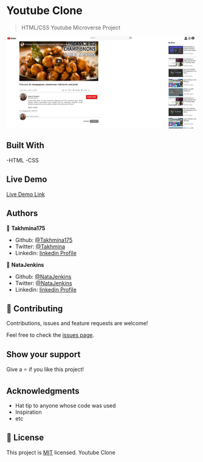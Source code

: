 # Youtube Clone

> HTML/CSS Youtube Microverse Project

![screenshot](./images/Screenshot_7.jpg)


## Built With

-HTML
-CSS

## Live Demo

[Live Demo Link](https://natajenkins.github.io/Project-Embedding-Images-and-Video/)

## Authors

👤 **Takhmina175**

- Github: [@Takhmina175](https://github.com/Takhmina175)
- Twitter: [@Takhmina](https://twitter.com/Takhmin73630110)
- Linkedin: [linkedin Profile](https://www.linkedin.com/in/takhmina-makhkamova-7628136b/)

👤 **NataJenkins**

- Github: [@NataJenkins](https://github.com/Takhmina175)
- Twitter: [@NataJenkins](https://twitter.com/NataJenkins)
- Linkedin: [linkedin Profile](https://www.linkedin.com/in/natalia-macias-a11a20187/)

## 🤝 Contributing

Contributions, issues and feature requests are welcome!

Feel free to check the [issues page](issues/).

## Show your support

Give a ⭐️ if you like this project!

## Acknowledgments

- Hat tip to anyone whose code was used
- Inspiration
- etc

## 📝 License

This project is [MIT](lic.url) licensed. Youtube Clone
